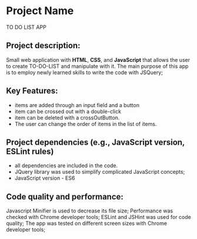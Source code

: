 # Project Name
TO DO LIST APP

## Project description:
Small web application with **HTML**, **CSS**, and **JavaScript** that allows the user to create TO-DO-LIST and manipulate with it.
The main purpose of this app is to employ newly learned skills to write the code with JSQuery;

## Key Features:
- items are added through an input field and a button
- item can be crossed out with a double-click
- item can be deleted with a crossOutButton.
- The user can change the order of items in the list of items.

## Project dependencies (e.g., JavaScript version, ESLint rules)
- all dependencies are included in the code.
- JQuery library was used to simplify complicated JavaScript concepts;
- JavaScript version - ES6

## Code quality and performance:
Javascript Minifier is used to decrease its file size;
Performance was checked with Chrome developer tools;
ESLint and JSHint was used for code quality;
The app was tested on different screen sizes with Chrome developer tools;
